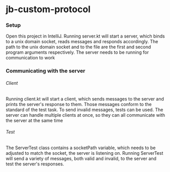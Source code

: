 # jb-custom-protocol

### Setup
Open this project in IntelliJ.
Running server.kt will start a server, which binds to a unix domain socket, reads messages and responds accordingly.
The path to the unix domain socket and to the file are the first and second program arguments respectively.
The server needs to be running for communication to work

### Communicating with the server
###### Client
Running client.kt will start a client, which sends messages to the server and prints the server's response to them.
Those messages conform to the standard of the test task. To send invalid messages, tests can be used.
The server can handle multiple clients at once, so they can all communicate with the server at the same time
###### Test
The ServerTest class contains a socketPath variable, which needs to be adjusted to match the socket, the server is listening on.
Running ServerTest will send a variety of messages, both valid and invalid, to the server and test the server's responses.
